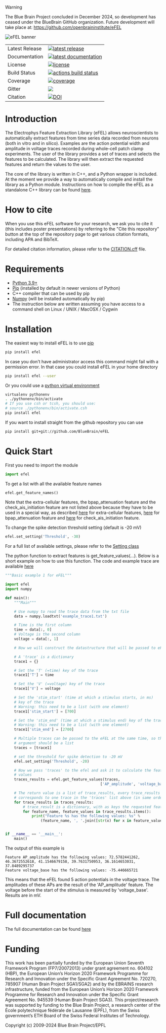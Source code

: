 > [!WARNING]
> The Blue Brain Project concluded in December 2024, so development has ceased under the BlueBrain GitHub organization.
> Future development will take place at: https://github.com/openbraininstitute/eFEL

<img src="https://raw.githubusercontent.com/BlueBrain/eFEL/master/docs/source/logo/eFELBanner.png" alt="eFEL banner" />

<table>
<tr>
  <td>Latest Release</td>
  <td>
    <a href="https://pypi.org/project/efel/">
    <img src="https://img.shields.io/pypi/v/efel.svg" alt="latest release" />
    </a>
  </td>
</tr>
<tr>
  <td>Documentation</td>
  <td>
    <a href="https://efel.readthedocs.io/">
    <img src="https://readthedocs.org/projects/efel/badge/?version=latest" alt="latest documentation" />
    </a>
  </td>
</tr>
<tr>
  <td>License</td>
  <td>
    <a href="https://github.com/BlueBrain/efel/blob/master/LICENSE.txt">
    <img src="https://img.shields.io/pypi/l/efel.svg" alt="license" />
    </a>
</td>
</tr>
<tr>
  <td>Build Status</td>
  <td>
    <a href="https://github.com/BlueBrain/eFEL/actions">
    <img src="https://github.com/BlueBrain/eFEL/workflows/Build/badge.svg?branch=master" alt="actions build status" />
    </a>
  </td>
</tr>
<tr>
  <td>Coverage</td>
  <td>
    <a href="https://codecov.io/gh/BlueBrain/efel">
    <img src="https://codecov.io/github/BlueBrain/eFEL/coverage.svg?branch=master" alt="coverage" />
    </a>
  </td>
</tr>
<tr>
    <td>Gitter</td>
    <td>
        <a href="https://gitter.im/bluebrain/efel">
        <img src="https://badges.gitter.im/Join%20Chat.svg" />
    </a>
    </td>
</tr>
<tr>
    <td>Citation</td>
    <td>
        <a href="https://doi.org/10.5281/zenodo.593869">
        <img src="https://zenodo.org/badge/DOI/10.5281/zenodo.593869.svg" alt="DOI"/>
    </a>
    </td>
</tr>
</table>

Introduction
============

The Electrophys Feature Extraction Library (eFEL) allows neuroscientists
to automatically extract features from time series data recorded from neurons
(both in vitro and in silico).
Examples are the action potential width and amplitude in voltage traces recorded
during whole-cell patch clamp experiments.
The user of the library provides a set of traces and selects the features to
be calculated. The library will then extract the requested features and return
the values to the user.

The core of the library is written in C++, and a Python wrapper is included.
At the moment we provide a way to automatically compile and install the library
as a Python module. Instructions on how to compile the eFEL as a standalone C++
library can be found [here](http://efel.readthedocs.io/en/latest/installation.html#installing-the-c-standalone-library).

How to cite
===========
When you use this eFEL software for your research, we ask you to cite it (this includes poster presentations) by referring to the "Cite this repository" button at the top of the repository page to get various citation formats, including APA and BibTeX.

For detailed citation information, please refer to the [CITATION.cff](./CITATION.cff) file.

Requirements
============

* [Python 3.9+](https://www.python.org/downloads/)
* [Pip](https://pip.pypa.io) (installed by default in newer versions of Python)
* C++ compiler that can be used by pip
* [Numpy](http://www.numpy.org) (will be installed automatically by pip)
* The instruction below are written assuming you have access to a command shell
on Linux / UNIX / MacOSX / Cygwin

Installation
============

The easiest way to install eFEL is to use [pip](https://pip.pypa.io)

```bash
pip install efel
```

In case you don't have administrator access this command might fail with a
permission error. In that case you could install eFEL in your home directory

```bash
pip install efel --user
```

Or you could use a [python virtual environment](https://virtualenv.pypa.io)

```bash
virtualenv pythonenv
. ./pythonenv/bin/activate
# If you use csh or tcsh, you should use:
# source ./pythonenv/bin/activate.csh
pip install efel
```

If you want to install straight from the github repository you can use

```bash
pip install git+git://github.com/BlueBrain/eFEL
```

Quick Start
===========

First you need to import the module

```python
import efel
```

To get a list with all the available feature names

```python
efel.get_feature_names()
```

Note that the extra-cellular features, the bpap_attenuation feature and the check_ais_initiation feature are not listed above because they have to be used in a special way, as described [here](https://github.com/BlueBrain/eFEL/blob/master/examples/extracellular/extrafeats_example.ipynb) for extra-cellular features, [here](https://github.com/BlueBrain/eFEL/blob/master/docs/source/eFeatures.rst#bpap_attenuation) for bpap_attenuation feature and [here](https://github.com/BlueBrain/eFEL/blob/master/docs/source/eFeatures.rst#check_ais_initiation) for check_ais_initiation feature.

To change the spike detection threshold setting (default is -20 mV)

```python
efel.set_setting('Threshold', -30)
```
For a full list of available settings, please refer to the [Setting class](./efel/settings.py)

The python function to extract features is get_feature_values(...).
Below is a short example on how to use this function. The code and example
trace are available
[here](https://github.com/BlueBrain/eFEL/blob/master/examples/basic/basic_example1.py)

```python
"""Basic example 1 for eFEL"""

import efel
import numpy

def main():
    """Main"""

    # Use numpy to read the trace data from the txt file
    data = numpy.loadtxt('example_trace1.txt')

    # Time is the first column
    time = data[:, 0]
    # Voltage is the second column
    voltage = data[:, 1]

    # Now we will construct the datastructure that will be passed to eFEL

    # A 'trace' is a dictionary
    trace1 = {}

    # Set the 'T' (=time) key of the trace
    trace1['T'] = time

    # Set the 'V' (=voltage) key of the trace
    trace1['V'] = voltage

    # Set the 'stim_start' (time at which a stimulus starts, in ms)
    # key of the trace
    # Warning: this need to be a list (with one element)
    trace1['stim_start'] = [700]

    # Set the 'stim_end' (time at which a stimulus end) key of the trace
    # Warning: this need to be a list (with one element)
    trace1['stim_end'] = [2700]

    # Multiple traces can be passed to the eFEL at the same time, so the
    # argument should be a list
    traces = [trace1]

    # set the threshold for spike detection to -20 mV
    efel.set_setting('Threshold', -20)

    # Now we pass 'traces' to the efel and ask it to calculate the feature
    # values
    traces_results = efel.get_feature_values(traces,
                                           ['AP_amplitude', 'voltage_base'])

    # The return value is a list of trace_results, every trace_results
    # corresponds to one trace in the 'traces' list above (in same order)
    for trace_results in traces_results:
        # trace_result is a dictionary, with as keys the requested features
        for feature_name, feature_values in trace_results.items():
            print("Feature %s has the following values: %s" %
                (feature_name, ', '.join([str(x) for x in feature_values])))


if __name__ == '__main__':
    main()
```

The output of this example is
```
Feature AP_amplitude has the following values: 72.5782441262, 46.3672552618, 41.1546679158, 39.7631750953, 36.1614653031, 37.8489295737
Feature voltage_base has the following values: -75.446665721
```
This means that the eFEL found 5 action potentials in the voltage trace. The
amplitudes of these APs are the result of the 'AP_amplitude' feature.
The voltage before the start of the stimulus is measured by 'voltage_base'.
Results are in mV.

Full documentation
==================
The full documentation can be found [here](http://efel.readthedocs.io)

Funding
=======
This work has been partially funded by the European Union Seventh Framework Program (FP7/2007­2013) under grant agreement no. 604102 (HBP),
the European Union’s Horizon 2020 Framework Programme for Research and Innovation under the Specific Grant Agreement No. 720270, 785907
(Human Brain Project SGA1/SGA2) and by the EBRAINS research infrastructure, funded from the European Union’s Horizon 2020 Framework
Programme for Research and Innovation under the Specific Grant Agreement No. 945539 (Human Brain Project SGA3).
This project/research was supported by funding to the Blue Brain Project, a research center of the École polytechnique fédérale de
Lausanne (EPFL), from the Swiss government’s ETH Board of the Swiss Federal Institutes of Technology.

Copyright (c) 2009-2024 Blue Brain Project/EPFL

